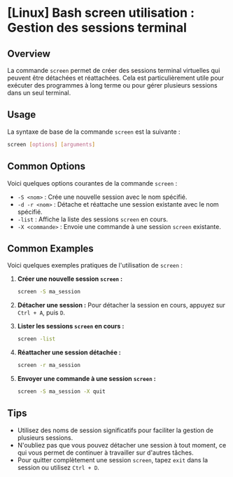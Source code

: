 # [Linux] Bash screen utilisation : Gestion des sessions terminal

## Overview
La commande `screen` permet de créer des sessions terminal virtuelles qui peuvent être détachées et réattachées. Cela est particulièrement utile pour exécuter des programmes à long terme ou pour gérer plusieurs sessions dans un seul terminal.

## Usage
La syntaxe de base de la commande `screen` est la suivante :

```bash
screen [options] [arguments]
```

## Common Options
Voici quelques options courantes de la commande `screen` :

- `-S <nom>` : Crée une nouvelle session avec le nom spécifié.
- `-d -r <nom>` : Détache et réattache une session existante avec le nom spécifié.
- `-list` : Affiche la liste des sessions `screen` en cours.
- `-X <commande>` : Envoie une commande à une session `screen` existante.

## Common Examples
Voici quelques exemples pratiques de l'utilisation de `screen` :

1. **Créer une nouvelle session `screen` :**
   ```bash
   screen -S ma_session
   ```

2. **Détacher une session :**
   Pour détacher la session en cours, appuyez sur `Ctrl + A`, puis `D`.

3. **Lister les sessions `screen` en cours :**
   ```bash
   screen -list
   ```

4. **Réattacher une session détachée :**
   ```bash
   screen -r ma_session
   ```

5. **Envoyer une commande à une session `screen` :**
   ```bash
   screen -S ma_session -X quit
   ```

## Tips
- Utilisez des noms de session significatifs pour faciliter la gestion de plusieurs sessions.
- N'oubliez pas que vous pouvez détacher une session à tout moment, ce qui vous permet de continuer à travailler sur d'autres tâches.
- Pour quitter complètement une session `screen`, tapez `exit` dans la session ou utilisez `Ctrl + D`.